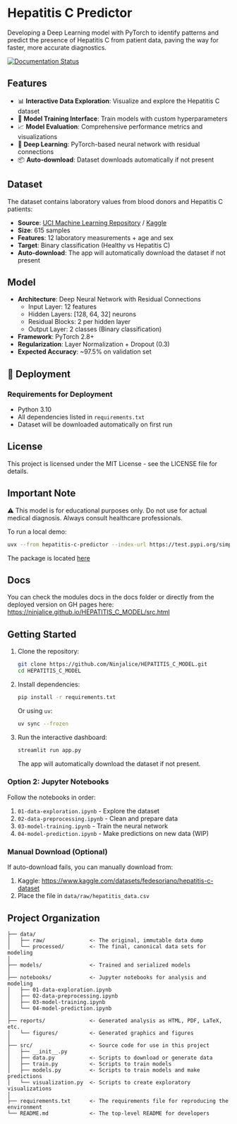 # Hepatitis C Predictor

Developing a Deep Learning model with PyTorch to identify patterns and predict the presence of Hepatitis C from patient data, paving the way for faster, more accurate diagnostics.

[![Documentation Status](https://img.shields.io/badge/docs-latest-brightgreen.svg)](https://ninjalice.github.io/HEPATITIS_C_MODEL/src.html)

## Features

- 📊 **Interactive Data Exploration**: Visualize and explore the Hepatitis C dataset
- 🚀 **Model Training Interface**: Train models with custom hyperparameters
- 📈 **Model Evaluation**: Comprehensive performance metrics and visualizations
- 🤖 **Deep Learning**: PyTorch-based neural network with residual connections
- 📦 **Auto-download**: Dataset downloads automatically if not present

## Dataset

The dataset contains laboratory values from blood donors and Hepatitis C patients:

- **Source**: [UCI Machine Learning Repository](https://archive.ics.uci.edu/ml/datasets/HCV+data) / [Kaggle](https://www.kaggle.com/datasets/fedesoriano/hepatitis-c-dataset)
- **Size**: 615 samples
- **Features**: 12 laboratory measurements + age and sex
- **Target**: Binary classification (Healthy vs Hepatitis C)
- **Auto-download**: The app will automatically download the dataset if not present

## Model

- **Architecture**: Deep Neural Network with Residual Connections
  - Input Layer: 12 features
  - Hidden Layers: [128, 64, 32] neurons
  - Residual Blocks: 2 per hidden layer
  - Output Layer: 2 classes (Binary classification)
- **Framework**: PyTorch 2.8+
- **Regularization**: Layer Normalization + Dropout (0.3)
- **Expected Accuracy**: ~97.5% on validation set

## 🚀 Deployment

### Requirements for Deployment

- Python 3.10
- All dependencies listed in `requirements.txt`
- Dataset will be downloaded automatically on first run

## License

This project is licensed under the MIT License - see the LICENSE file for details.

## Important Note

⚠️ This model is for educational purposes only. Do not use for actual medical diagnosis. Always consult healthcare professionals.

To run a local demo:

```bash
uvx --from hepatitis-c-predictor --index-url https://test.pypi.org/simple/ --extra-index-url https://pypi.org/simple/ hepatitis-c-demo
```
The package is located [here](https://pypi.org/project/hepatitis-c-predictor/)

## Docs

You can check the modules docs in the docs folder or directly from the deployed version on GH pages here: https://ninjalice.github.io/HEPATITIS_C_MODEL/src.html

## Getting Started

1. Clone the repository:

   ```bash
   git clone https://github.com/Ninjalice/HEPATITIS_C_MODEL.git
   cd HEPATITIS_C_MODEL
   ```

2. Install dependencies:

   ```bash
   pip install -r requirements.txt
   ```

   Or using `uv`:

   ```bash
   uv sync --frozen
   ```

3. Run the interactive dashboard:

   ```bash
   streamlit run app.py
   ```

   The app will automatically download the dataset if not present.

### Option 2: Jupyter Notebooks

Follow the notebooks in order:

1. `01-data-exploration.ipynb` - Explore the dataset
2. `02-data-preprocessing.ipynb` - Clean and prepare data
3. `03-model-training.ipynb` - Train the neural network
4. `04-model-prediction.ipynb` - Make predictions on new data (WIP)

### Manual Download (Optional)

If auto-download fails, you can manually download from:

1. Kaggle: https://www.kaggle.com/datasets/fedesoriano/hepatitis-c-dataset
2. Place the file in `data/raw/hepatitis_data.csv`

## Project Organization

    ├── data/
    │   ├── raw/              <- The original, immutable data dump
    │   └── processed/        <- The final, canonical data sets for modeling
    │
    ├── models/               <- Trained and serialized models
    │
    ├── notebooks/            <- Jupyter notebooks for analysis and modeling
    │   ├── 01-data-exploration.ipynb
    │   ├── 02-data-preprocessing.ipynb
    │   ├── 03-model-training.ipynb
    │   └── 04-model-prediction.ipynb
    │
    ├── reports/              <- Generated analysis as HTML, PDF, LaTeX, etc.
    │   └── figures/          <- Generated graphics and figures
    │
    ├── src/                  <- Source code for use in this project
    │   ├── __init__.py
    │   ├── data.py           <- Scripts to download or generate data
    │   ├── train.py          <- Scripts to train models
    │   ├── models.py         <- Scripts to train models and make predictions
    │   └── visualization.py  <- Scripts to create exploratory visualizations
    │
    ├── requirements.txt      <- The requirements file for reproducing the environment
    └── README.md             <- The top-level README for developers
